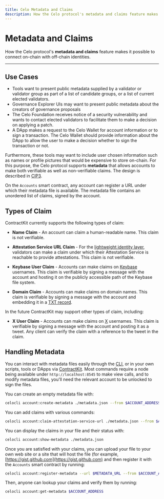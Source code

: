 ```yaml
---
title: Celo Metadata and Claims
description: How the Celo protocol's metadata and claims feature makes it possible to connect on-chain with off-chain identities.
---
```


# Metadata and Claims

How the Celo protocol's **metadata and claims** feature makes it possible to connect on-chain with off-chain identities.

---

## Use Cases

- Tools want to present public metadata supplied by a validator or validator group as part of a list of candidate groups, or a list of current elected validators.
- Governance Explorer UIs may want to present public metadata about the creators of governance proposals
- The Celo Foundation receives notice of a security vulnerability and wants to contact elected validators to facilitate them to make a decision on applying a patch.
- A DApp makes a request to the Celo Wallet for account information or to sign a transaction. The Celo Wallet should provide information about the DApp to allow the user to make a decision whether to sign the transaction or not.

Furthermore, these tools may want to include user chosen information such as names or profile pictures that would be expensive to store on-chain. For this purpose, the Celo protocol supports **metadata** that allows accounts to make both verifiable as well as non-verifiable claims. The design is described in [CIP3](https://github.com/celo-org/CIPs/pull/4).

On the `Accounts` smart contract, any account can register a URL under which their metadata file is available. The metadata file contains an unordered list of claims, signed by the account.

## Types of Claim

ContractKit currently supports the following types of claim:

- **Name Claim** - An account can claim a human-readable name. This claim is not verifiable.

- **Attestation Service URL Claim** - For the [lightweight identity layer](/what-is-celo/about-celo-l1/protocol/identity), validators can make a claim under which their Attestation Service is reachable to provide attestations. This claim is not verifiable.

- **Keybase User Claim** - Accounts can make claims on [Keybase](https://keybase.io) usernames. This claim is verifiable by signing a message with the account and hosting it on the publicly accessible path of the Keybase file system.

- **Domain Claim** - Accounts can make claims on domain names. This claim is verifiable by signing a message with the account and embedding it in a [TXT record](https://wikipedia.org/wiki/TXT_record).

In the future ContractKit may support other types of claim, including:

- **X User Claim** - Accounts can make claims on [X](https://x.com/) usernames. This claim is verifiable by signing a message with the account and posting it as a tweet. Any client can verify the claim with a reference to the tweet in the claim.

## Handling Metadata

You can interact with metadata files easily through the [CLI](/cli/account), or in your own scripts, tools or DApps via [ContractKit](/developer/contractkit/). Most commands require a node being available under `http://localhost:8545` to make view calls, and to modify metadata files, you'll need the relevant account to be unlocked to sign the files.

You can create an empty metadata file with:

```bash
celocli account:create-metadata ./metadata.json --from $ACCOUNT_ADDRESS
```

You can add claims with various commands:

```bash
celocli account:claim-attestation-service-url ./metadata.json --from $ACCOUNT_ADDRESS --url $ATTESTATION_SERVICE_URL
```

You can display the claims in your file and their status with:

```bash
celocli account:show-metadata ./metadata.json
```

Once you are satisfied with your claims, you can upload your file to your own web site or a site that will host the file (for example, [https://gist.github.com](https://gist.github.com) and then register it with the `Accounts` smart contract by running:

```bash
celocli account:register-metadata --url $METADATA_URL --from $ACCOUNT_ADDRESS
```

Then, anyone can lookup your claims and verify them by running:

```bash
celocli account:get-metadata $ACCOUNT_ADDRESS
```
